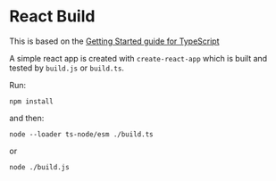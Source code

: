 # React Build

This is based on the [Getting Started guide for TypeScript](https://docs.dagger.io/sdk/typescript/783645/get-started#step-5-test-against-multiple-nodejs-versions)

A simple react app is created with `create-react-app` which is built and tested by `build.js` or `build.ts`.

Run:

`npm install`

and then:

`node --loader ts-node/esm ./build.ts`

or

`node ./build.js`
